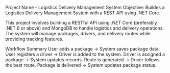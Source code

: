 Project Name - Logistics Delivery Management System
Objective: Buildes a Logistics Delivery Management System with a REST API using .NET Core.

This project involves building a RESTful API using .NET Core (preferably .NET 6 or above) and MongoDB to handle logistics and delivery operations.
The system will manage packages, drivers, and delivery routes while providing tracking features.

Workflow Summary
User adds a package → System saves package data.
User registers a driver → Driver is added to the system.
Driver is assigned a package → System updates records.
Route is generated → Driver follows the best route.
Package is delivered → System updates package status.



